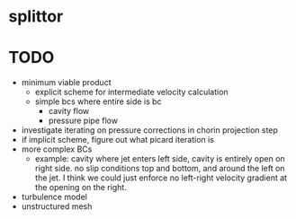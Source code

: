 # splittor

# TODO
- minimum viable product
    - explicit scheme for intermediate velocity calculation
    - simple bcs where entire side is bc
        - cavity flow
        - pressure pipe flow
- investigate iterating on pressure corrections in chorin projection step
- if implicit scheme, figure out what picard iteration is
- more complex BCs
    - example: cavity where jet enters left side, cavity is entirely open on right side. no slip conditions top and bottom, and around the left on the jet. I think we could just enforce no left-right velocity gradient at the opening on the right.
- turbulence model
- unstructured mesh
